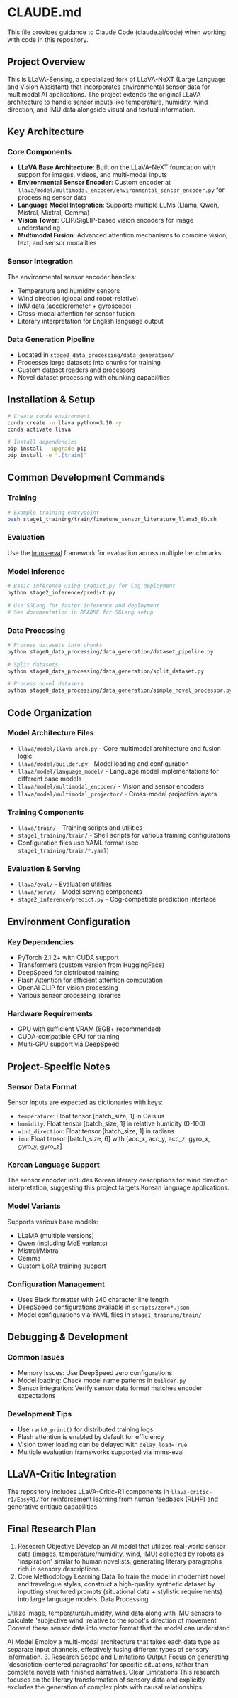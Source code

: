 # CLAUDE.md

This file provides guidance to Claude Code (claude.ai/code) when working with code in this repository.

## Project Overview

This is LLaVA-Sensing, a specialized fork of LLaVA-NeXT (Large Language and Vision Assistant) that incorporates environmental sensor data for multimodal AI applications. The project extends the original LLaVA architecture to handle sensor inputs like temperature, humidity, wind direction, and IMU data alongside visual and textual information.

## Key Architecture

### Core Components

- **LLaVA Base Architecture**: Built on the LLaVA-NeXT foundation with support for images, videos, and multi-modal inputs
- **Environmental Sensor Encoder**: Custom encoder at `llava/model/multimodal_encoder/environmental_sensor_encoder.py` for processing sensor data
- **Language Model Integration**: Supports multiple LLMs (Llama, Qwen, Mistral, Mixtral, Gemma)
- **Vision Tower**: CLIP/SigLIP-based vision encoders for image understanding
- **Multimodal Fusion**: Advanced attention mechanisms to combine vision, text, and sensor modalities

### Sensor Integration

The environmental sensor encoder handles:
- Temperature and humidity sensors
- Wind direction (global and robot-relative)
- IMU data (accelerometer + gyroscope)
- Cross-modal attention for sensor fusion
- Literary interpretation for English language output

### Data Generation Pipeline

- Located in `stage0_data_processing/data_generation/`
- Processes large datasets into chunks for training
- Custom dataset readers and processors
- Novel dataset processing with chunking capabilities

## Installation & Setup

```bash
# Create conda environment
conda create -n llava python=3.10 -y
conda activate llava

# Install dependencies
pip install --upgrade pip
pip install -e ".[train]"
```

## Common Development Commands

### Training

```bash
# Example training entrypoint
bash stage1_training/train/finetune_sensor_literature_llama3_8b.sh
```

### Evaluation

Use the [lmms-eval](https://github.com/EvolvingLMMs-Lab/lmms-eval) framework for evaluation across multiple benchmarks.

### Model Inference

```bash
# Basic inference using predict.py for Cog deployment
python stage2_inference/predict.py

# Use SGLang for faster inference and deployment
# See documentation in README for SGLang setup
```

### Data Processing

```bash
# Process datasets into chunks
python stage0_data_processing/data_generation/dataset_pipeline.py

# Split datasets
python stage0_data_processing/data_generation/split_dataset.py

# Process novel datasets
python stage0_data_processing/data_generation/simple_novel_processor.py
```

## Code Organization

### Model Architecture Files

- `llava/model/llava_arch.py` - Core multimodal architecture and fusion logic
- `llava/model/builder.py` - Model loading and configuration
- `llava/model/language_model/` - Language model implementations for different base models
- `llava/model/multimodal_encoder/` - Vision and sensor encoders
- `llava/model/multimodal_projector/` - Cross-modal projection layers

### Training Components

- `llava/train/` - Training scripts and utilities
- `stage1_training/train/` - Shell scripts for various training configurations
- Configuration files use YAML format (see `stage1_training/train/*.yaml`)

### Evaluation & Serving

- `llava/eval/` - Evaluation utilities
- `llava/serve/` - Model serving components
- `stage2_inference/predict.py` - Cog-compatible prediction interface

## Environment Configuration

### Key Dependencies

- PyTorch 2.1.2+ with CUDA support
- Transformers (custom version from HuggingFace)
- DeepSpeed for distributed training
- Flash Attention for efficient attention computation
- OpenAI CLIP for vision processing
- Various sensor processing libraries

### Hardware Requirements

- GPU with sufficient VRAM (8GB+ recommended)
- CUDA-compatible GPU for training
- Multi-GPU support via DeepSpeed

## Project-Specific Notes

### Sensor Data Format

Sensor inputs are expected as dictionaries with keys:
- `temperature`: Float tensor [batch_size, 1] in Celsius
- `humidity`: Float tensor [batch_size, 1] in relative humidity (0-100)
- `wind_direction`: Float tensor [batch_size, 1] in radians
- `imu`: Float tensor [batch_size, 6] with [acc_x, acc_y, acc_z, gyro_x, gyro_y, gyro_z]

### Korean Language Support

The sensor encoder includes Korean literary descriptions for wind direction interpretation, suggesting this project targets Korean language applications.

### Model Variants

Supports various base models:
- LLaMA (multiple versions)
- Qwen (including MoE variants)
- Mistral/Mixtral
- Gemma
- Custom LoRA training support

### Configuration Management

- Uses Black formatter with 240 character line length
- DeepSpeed configurations available in `scripts/zero*.json`
- Model configurations via YAML files in `stage1_training/train/`

## Debugging & Development

### Common Issues

- Memory issues: Use DeepSpeed zero configurations
- Model loading: Check model name patterns in `builder.py`
- Sensor integration: Verify sensor data format matches encoder expectations

### Development Tips

- Use `rank0_print()` for distributed training logs
- Flash attention is enabled by default for efficiency
- Vision tower loading can be delayed with `delay_load=True`
- Multiple evaluation frameworks supported via lmms-eval

## LLaVA-Critic Integration

The repository includes LLaVA-Critic-R1 components in `llava-critic-r1/EasyR1/` for reinforcement learning from human feedback (RLHF) and generative critique capabilities.

## Final Research Plan
1. Research Objective
Develop an AI model that utilizes real-world sensor data (images, temperature/humidity, wind, IMU) collected by robots as 'inspiration' similar to human novelists, generating literary paragraphs rich in sensory descriptions.
2. Core Methodology
Learning Data
To train the model in modernist novel and travelogue styles, construct a high-quality synthetic dataset by inputting structured prompts (situational data + stylistic requirements) into large language models.
Data Processing

Utilize image, temperature/humidity, wind data along with IMU sensors to calculate 'subjective wind' relative to the robot's direction of movement
Convert these sensor data into vector format that the model can understand

AI Model
Employ a multi-modal architecture that takes each data type as separate input channels, effectively fusing different types of sensory information.
3. Research Scope and Limitations
Output
Focus on generating 'description-centered paragraphs' for specific situations, rather than complete novels with finished narratives.
Clear Limitations
This research focuses on the literary transformation of sensory data and explicitly excludes the generation of complex plots with causal relationships.
